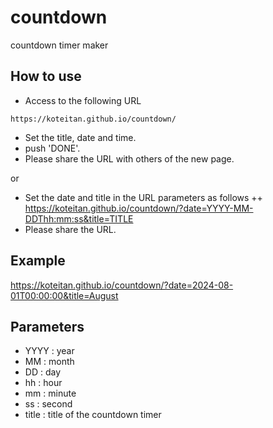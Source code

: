 # countdown
countdown timer maker

## How to use
+ Access to the following URL
``` 
https://koteitan.github.io/countdown/
```
+ Set the title, date and time.
+ push 'DONE'.
+ Please share the URL with others of the new page.

or

+ Set the date and title in the URL parameters as follows
++ https://koteitan.github.io/countdown/?date=YYYY-MM-DDThh:mm:ss&title=TITLE
+ Please share the URL.

## Example
https://koteitan.github.io/countdown/?date=2024-08-01T00:00:00&title=August

## Parameters
- YYYY : year
- MM : month
- DD : day
- hh : hour
- mm : minute
- ss : second
- title : title of the countdown timer

